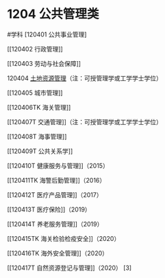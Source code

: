 # 1204 公共管理类
#学科
[120401 公共事业管理]

[[120402 行政管理]]

[[120403 劳动与社会保障]]

120404 [土地资源管理](https://baike.baidu.com/item/%E5%9C%9F%E5%9C%B0%E8%B5%84%E6%BA%90%E7%AE%A1%E7%90%86/4682797)（注：可授管理学或工学学士学位）

[[120405 城市管理]]

[[120406TK 海关管理]]

[[120407T 交通管理]]（注：可授管理学或工学学士学位）

[[120408T 海事管理]]

[[120409T 公共关系学]]

[[120410T 健康服务与管理]]（2015）

[[120411TK 海警后勤管理]]（2016）

[[120412T 医疗产品管理]]（2017）

[[120413T 医疗保险]]（2019）

[[120414T 养老服务管理]]（2019）

[[120415TK 海关检验检疫安全]]（2020）

[[120416TK 海外安全管理]]（2020）

[[120417T 自然资源登记与管理]]（2020） [3]